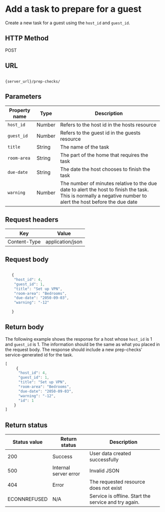 # Add a task to prepare for a guest

Create a new task for a guest using the `host_id` and `guest_id`.

## HTTP Method

POST

## URL

```shell

{server_url}/prep-checks/
```

## Parameters

| Property name | Type | Description |
| ------------- | ----------- | ----------- |
| `host_id` | Number | Refers to the host id in the hosts resource |
| `guest_id` | Number |Refers to the guest id in the guests resource |
| `title` | String |The name of the task |
| `room-area` | String|The part of the home that requires the task |
| `due-date` | String | The date the host chooses to finish the task |
| `warning` | Number |The number of minutes relative to the due date to alert the host to finish the task. This is normally a negative number to alert the host before the due date |

## Request headers

| Key | Value |
|---|---|
| Content-Type | application/json |

## Request body

```js

   {
    "host_id": 4,
    "guest_id": 1,
    "title": "Set up VPN",
    "room-area": "Bedrooms",
    "due-date": "2050-09-03",
    "warning": "-12"
        
   }

```

## Return body

The following example shows the response for a host whose `host_id` is 1 and `guest_id` is 1. The information should be the same as what you placed in the request body. The response should include a new prep-checks' service-generated id for the task.

```js
[
     {
      "host_id": 4,
      "guest_id": 1,
      "title": "Set up VPN",
      "room-area": "Bedrooms",
      "due-date": "2050-09-03",
      "warning": "-12",
      "id": 1 
    }
]
```

## Return status

| Status value | Return status | Description |
| ------------- | ----------- | ----------- |
| 200 | Success | User data created successfully |
| 500 | Internal server error | Invalid JSON |
| 404 | Error | The requested resource does not exist |
| ECONNREFUSED | N/A | Service is offline. Start the service and try again. |
